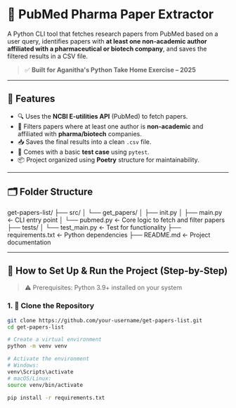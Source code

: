 # 🧬 PubMed Pharma Paper Extractor

A Python CLI tool that fetches research papers from PubMed based on a user query, identifies papers with **at least one non-academic author affiliated with a pharmaceutical or biotech company**, and saves the filtered results in a CSV file.

> ✅ **Built for Aganitha's Python Take Home Exercise – 2025**

---

## 📌 Features

- 🔍 Uses the **NCBI E-utilities API** (PubMed) to fetch papers.
- 🧪 Filters papers where at least one author is **non-academic** and affiliated with **pharma/biotech** companies.
- 📥 Saves the final results into a clean `.csv` file.
- 🧪 Comes with a basic **test case** using `pytest`.
- 📦 Project organized using **Poetry** structure for maintainability.

---

## 🗂️ Folder Structure

get-papers-list/
├── src/
│ └── get_papers/
│ ├── init.py
│ ├── main.py ← CLI entry point
│ └── pubmed.py ← Core logic to fetch and filter papers
├── tests/
│ └── test_main.py ← Test for functionality
├── requirements.txt ← Python dependencies
├── README.md ← Project documentation


---

## 🚀 How to Set Up & Run the Project (Step-by-Step)

> ⚠️ Prerequisites: Python 3.9+ installed on your system

### 1. 🧱 Clone the Repository

```bash
git clone https://github.com/your-username/get-papers-list.git
cd get-papers-list

# Create a virtual environment
python -m venv venv

# Activate the environment
# Windows:
venv\Scripts\activate
# macOS/Linux:
source venv/bin/activate

pip install -r requirements.txt

